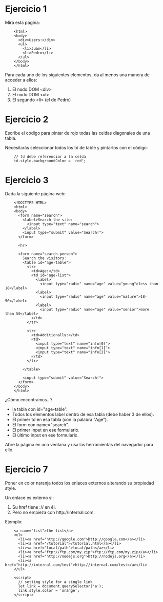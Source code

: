 <h1>Ejercicio 1</h1>
<p>Mira esta página:</p>

        <html>
        <body>
          <div>Users:</div>
          <ul>
            <li>Juan</li>
            <li>Pedro</li>
          </ul>
        </body>
        </html>

<p>Para cada uno de los siguientes elementos, da al menos una manera de acceder a ellos:</p>
<ol>
    <li>El nodo DOM &lt;div&gt;</li>
    <li>El nodo DOM &lt;ul&gt;</li>
    <li>El segundo &lt;li&gt; (el de Pedro)</li>
</ol>

<h1>Ejercicio 2</h1>
<p>Escribe el código para pintar de rojo todas las celdas diagonales de una tabla.</p>
<p>Necesitarás seleccionar todos los td de table y pintarlos con el código:</p>

        // td debe referenciar a la celda
        td.style.backgroundColor = 'red';

<h1>Ejercicio 3</h1>
<p>Dada la siguiente página web:</p>

        <!DOCTYPE HTML>
        <html>
        <body>
          <form name="search">
            <label>Search the site:
              <input type="text" name="search">
            </label>
            <input type="submit" value="Search!">
          </form>

          <hr>

          <form name="search-person">
            Search the visitors:
            <table id="age-table">
              <tr>
                <td>Age:</td>
                <td id="age-list">
                  <label>
                    <input type="radio" name="age" value="young">less than 18</label>
                  <label>
                    <input type="radio" name="age" value="mature">18-50</label>
                  <label>
                    <input type="radio" name="age" value="senior">more than 50</label>
                </td>
              </tr>

              <tr>
                <td>Additionally:</td>
                <td>
                  <input type="text" name="info[0]">
                  <input type="text" name="info[1]">
                  <input type="text" name="info[2]">
                </td>
              </tr>

            </table>

            <input type="submit" value="Search!">
          </form>
        </body>
        </html>
<p>¿Cómo encontramos...?</p>
<ul>
    <li>la tabla con id="age-table".</li>
    <li>Todos los elementos label dentro de esa tabla (debe haber 3 de ellos).</li>
    <li>El primer td en esa tabla (con la palabra "Age").</li>
    <li>El form con name="search".</li>
    <li>El primer input en ese formulario.</li>
    <li>El último input en ese formulario.</li>
</ul>
<p>Abre la página en una ventana y usa las herramientas del navegador para ello.</p>

<h1>Ejercicio 7</h1>
<p>Poner en color naranja todos los enlaces externos alterando su propiedad style.</p>
<p>Un enlace es externo si:</p>
<ol>
    <li>Su href tiene :// en él.</li>
    <li>Pero no empieza con http://internal.com.</li>
</ol>
<p>Ejemplo:</p>

        <a name="list">the list</a>
        <ul>
          <li><a href="http://google.com">http://google.com</a></li>
          <li><a href="/tutorial">/tutorial.html</a></li>
          <li><a href="local/path">local/path</a></li>
          <li><a href="ftp://ftp.com/my.zip">ftp://ftp.com/my.zip</a></li>
          <li><a href="http://nodejs.org">http://nodejs.org</a></li>
          <li><a href="http://internal.com/test">http://internal.com/test</a></li>
        </ul>

        <script>
          // setting style for a single link
          let link = document.querySelector('a');
          link.style.color = 'orange';
        </script>

